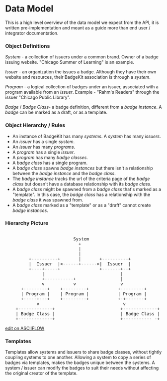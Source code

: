 # Data Model

This is a high level overview of the data model we expect from the API, it is written pre-implementation and meant as a guide more than end user / integrator documentation.

### Object Definitions

_System_ - a collection of issuers under a common brand. Owner of a badge issuing website. "Chicago Summer of Learning" is an example.

_Issuer_ - an organization the issues a badge. Although they have their own website and resources, their BadgeKit association is through a _system_.

_Program_ - a logical collection of badges under an issuer, associated with a program available from an _issuer_. Example - "Rahm's Readers" through the issuer "Chicago Public Library".

_Badge_ / _Badge Class_- a badge definition, different from a _badge instance_. A _badge_ can be marked as a draft, or as a template.

### Object Hierarchy / Rules

* An instance of BadgeKit has many _systems_. A _system_ has many _issuers_.
* An _issuer_ has a single _system_.
* An _issuer_ has many _programs_.
* A _program_ has a single _issuer_.
* A _program_ has many _badge classes_.
* A _badge class_ has a single program.
* A _badge class_ spawns _badge instances_ but there isn't a relationship between the _badge instance_ and the _badge class_.
* The _badge instance_ tracks the url of the criteria page of the _badge class_ but doesn't have a database relationship with its _badge class_.
* A _badge class_ might be spawned from a _badge class_ that's marked as a "template". In this case, the _badge class_ has a relationship with the _badge class_ it was spawned from.
* A _badge class_ marked as a "template" or as a "draft" cannot create _badge instances_.

### Hierarchy Picture

<pre>

                          System
                            +
                            |
                            |
         +----------+       |       +----------+
         |  Issuer  |<------+------>|  Issuer  |
         +----+-----+               +-------+--+
              |                             |
              +-----------+                 |
              v           v                 v
      +---------+    +---------+           +---------+
      | Program |    | Program |           | Program |
      +-----+---+    +---------+           +-+-------+
            v                                v
    +-------------+                         +-------------+
    | Badge Class |                         | Badge Class |
    +-------------+                         +----------- -+
</pre>

[edit on ASCIIFLOW](http://www.asciiflow.com/#Draw8409620631556097120/422863549)

### Templates

Templates allow systems and issuers to share badge classes, without tightly coupling systems to one another. Allowing a system to copy a series of badges via templates, makes the badges unique between the systems. A system / issuer can modify the badges to suit their needs without affecting the original creator of the template.